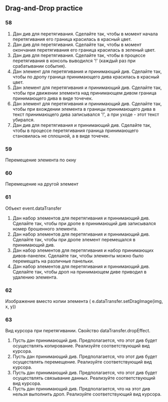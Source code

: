 ## Drag-and-Drop practice

### 58
1. Дан див для перетягивания. Сделайте так, чтобы в момент начала перетягивания его граница красилась в красный цвет.
2. Дан див для перетягивания. Сделайте так, чтобы в момент окончания перетягивания его граница красилась в зеленый цвет.
3. Дан див для перетягивания. Сделайте так, чтобы в процессе перетягивания в консоль выводился '!' (каждый раз при срабатывании события).
4. Дан элемент для перетягивания и принимающий див. Сделайте так, чтобы по дропу граница принимающего дива красилась в красный цвет.
5. Дан элемент для перетягивания и принимающий див. Сделайте так, чтобы при движении элемента над принимающем дивом граница принимающего дива в виде точечек.
6. Дан элемент для перетягивания и принимающий див. Сделайте так, чтобы при вхождении элемента в границы принимающего дива в текст принимающего дива записывался '!', а при уходе - этот текст убирался.
7. Дан див для перетягивания и принимающий див. Сделайте так, чтобы в процессе перетягивания граница принимающего становилась не сплошной, а в виде точечек.

### 59

Перемещение элемента по окну

### 60

Перемещение на другой элемент

### 61

Объект event.dataTransfer

1. Дан набор элементов для перетягивания и принимающий див. Сделайте так, чтобы при дропе в принимающий див записывался номер брошенного элемента.
2. Дан набор элементов для перетягивания и принимающий див. Сделайте так, чтобы при дропе элемент перемещался в принимающий див.
3. Дан набор элементов для перетягивания и набор принимающих дивов-панелек. Сделайте так, чтобы элементы можно было перемещать на различные панельки.
4. Дан набор элементов для перетягивания и принимающий див. Сделайте так, чтобы дроп на принимающем диве приводил в удалению элемента.

### 62

Изображение вместо копии элемента ( e.dataTransfer.setDragImage(img, x, y))

### 63

Вид курсора при перетягивании. Cвойство dataTransfer.dropEffect.

1. Пусть дан принимающий див. Предполагается, что этот див будет осуществлять копирование. Реализуйте соответствующий вид курсора.
2. Пусть дан принимающий див. Предполагается, что этот див будет осуществлять перемещение. Реализуйте соответствующий вид курсора.
3. Пусть дан принимающий див. Предполагается, что этот див будет осуществлять связывание данных. Реализуйте соответствующий вид курсора.
4. Пусть дан принимающий див. Предполагается, что на этот див нельзя выполнить дроп. Реализуйте соответствующий вид курсора.
